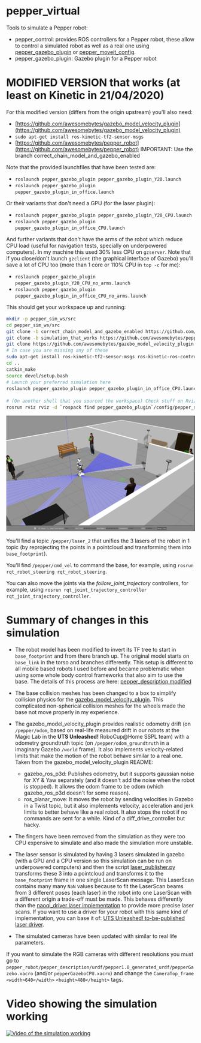 pepper_virtual
==============

Tools to simulate a Pepper robot:
- pepper_control: provides ROS controllers for a Pepper robot, these allow to control a simulated robot as well as a real one using [pepper_gazebo_plugin](https://github.com/ros-naoqi/pepper_virtual/tree/master/pepper_gazebo_plugin) or [pepper_moveit_config](https://github.com/ros-naoqi/pepper_moveit_config).
- pepper_gazebo_plugin: Gazebo plugin for a Pepper robot

# MODIFIED VERSION that works (at least on Kinetic in 21/04/2020)

For this modified version (differs from the origin upstream) you'll also need:
- [https://github.com/awesomebytes/gazebo_model_velocity_plugin](https://github.com/awesomebytes/gazebo_model_velocity_plugin)
- `sudo apt-get install ros-kinetic-tf2-sensor-msgs`
- [https://github.com/awesomebytes/pepper_robot](https://github.com/awesomebytes/pepper_robot) IMPORTANT: Use the branch correct_chain_model_and_gazebo_enabled

Note that the provided launchfiles that have been tested are:
- `roslaunch pepper_gazebo_plugin pepper_gazebo_plugin_Y20.launch`
- `roslaunch pepper_gazebo_plugin pepper_gazebo_plugin_in_office.launch`

Or their variants that don't need a GPU (for the laser plugin):
- `roslaunch pepper_gazebo_plugin pepper_gazebo_plugin_Y20_CPU.launch`
- `roslaunch pepper_gazebo_plugin pepper_gazebo_plugin_in_office_CPU.launch`

And further variants that don't have the arms of the robot which reduce CPU load (useful for navigation tests, specially on underpowered computers). In my machine this used 30% less CPU on `gzserver`. Note that if you close/don't launch `gzclient` (the graphical interface of Gazebo) you'll save a lot of CPU too (more than 1 core or 110% CPU in `top -c` for me):
- `roslaunch pepper_gazebo_plugin pepper_gazebo_plugin_Y20_CPU_no_arms.launch`
- `roslaunch pepper_gazebo_plugin pepper_gazebo_plugin_in_office_CPU_no_arms.launch`


This should get your workspace up and running:
```bash
mkdir -p pepper_sim_ws/src
cd pepper_sim_ws/src
git clone -b correct_chain_model_and_gazebo_enabled https://github.com/awesomebytes/pepper_robot
git clone -b simulation_that_works https://github.com/awesomebytes/pepper_virtual
git clone https://github.com/awesomebytes/gazebo_model_velocity_plugin
# In case you are missing any of these
sudo apt-get install ros-kinetic-tf2-sensor-msgs ros-kinetic-ros-control ros-kinetic-ros-controllers ros-kinetic-gazebo-ros ros-kinetic-gazebo-ros-control ros-kinetic-gazebo-plugins ros-kinetic-controller-manager ros-kinetic-ddynamic-reconfigure-python
cd ..
catkin_make
source devel/setup.bash
# Launch your preferred simulation here
roslaunch pepper_gazebo_plugin pepper_gazebo_plugin_in_office_CPU.launch

# (On another shell that you sourced the workspace) Check stuff on Rviz
rosrun rviz rviz -d `rospack find pepper_gazebo_plugin`/config/pepper_sensors.rviz
```

![screenshot of Pepper in Gazebo](gazebo_screenshot.png)


You'll find a topic `/pepper/laser_2` that unifies the 3 lasers of the robot in 1 topic (by reprojecting the points in a pointcloud and transforming them into `base_footprint`).

You'll find `/pepper/cmd_vel` to command the base, for example, using `rosrun rqt_robot_steering rqt_robot_steering`.

You can also move the joints via the *follow_joint_trajectory* controllers, for example, using `rosrun
rqt_joint_trajectory_controller rqt_joint_trajectory_controller`.

# Summary of changes in this simulation
* The robot model has been modified to invert its TF tree to start in `base_footprint` and from there branch up. The original model starts on `base_link` in the torso and branches differently. This setup is different to all mobile based robots I used before and became problematic when using some whole body control frameworks that also aim to use the base. The details of this process are here: [pepper_description modified](https://github.com/awesomebytes/pepper_robot/tree/correct_chain_model_and_gazebo_enabled/pepper_description)

* The base collision meshes has been changed to a box to simplify collision physics for the [gazebo_model_velocity_plugin](https://github.com/awesomebytes/gazebo_model_velocity_plugin). This complicated non-spherical collision meshes for the wheels made the base not move properly in my experience.

* The gazebo_model_velocity_plugin provides realistic odometry drift (on `/pepper/odom`, based on real-life measured drift in our robots at the Magic Lab in the **UTS Unleashed!** RoboCup@Home SSPL team) with a odometry groundtruth topic (on `/pepper/odom_groundtruth` in a imaginary Gazebo `/world` frame). It also implements velocity-related limits that make the motion of the robot behave similar to a real one. Taken from the gazebo_model_velocity_plugin README: 

    * gazebo_ros_p3d: Publishes odometry, but it supports gaussian noise for XY & Yaw separately (and it doesn't add the noise when the robot is stopped). It allows the odom frame to be odom (which gazebo_ros_p3d doesn't for some reason).
    * ros_planar_move: It moves the robot by sending velocities in Gazebo in a Twist topic, but it also implements velocity, acceleration and jerk limits to better behave like a real robot. It also stops the robot if no commands are sent for a while. Kind of a diff_drive_controller but hacky.

* The fingers have been removed from the simulation as they were too CPU expensive to simulate and also made the simulation more unstable.

* The laser sensor is simulated by having 3 lasers simulated in gazebo (with a GPU and a CPU version so this simulation can be run on underpowered computers) and then the script [laser_publisher.py](https://github.com/awesomebytes/pepper_virtual/blob/simulation_that_works/pepper_gazebo_plugin/scripts/laser_publisher.py) transforms these 3 into a pointcloud and transforms it to the `base_footprint` frame in one single LaserScan message. This LaserScan contains many many `NaN` values because to fit the LaserScan beams from 3 different poses (each laser) in the robot into one LaserScan with a different origin a trade-off must be made. This behaves differently than the [naoqi_driver laser implementation](https://github.com/ros-naoqi/naoqi_driver/blob/master/src/converters/laser.cpp#L142-L211) to provide more precise laser scans. If you want to use a driver for your robot with this same kind of implementation, you can base it of: [UTS Unleashed! to-be-published laser driver](https://gist.github.com/awesomebytes/17f14345e39970932984837434c36c24).

* The simulated cameras have been updated with similar to real life parameters.

If you want to simulate the RGB cameras with different resolutions you must go to `pepper_robot/pepper_description/urdf/pepper1.0_generated_urdf/pepperGazebo.xacro` (and/or `pepperGazeboCPU.xacro`) and change the `CameraTop_frame` `<width>640</width>` `<height>480</height>` tags. 

# Video showing the simulation working
[![Video of the simulation working](http://img.youtube.com/vi/W_Ag_C8Dvm0/0.jpg)](http://youtu.be/W_Ag_C8Dvm0)
